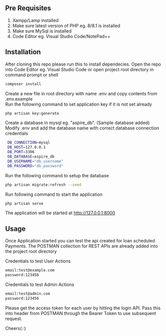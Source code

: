 ## Pre Requisites
1. Xampp/Lamp installed
2. Make sure latest version of PHP eg.  8/8.1 is installed 
3. Make sure MySql is installed
4. Code Editor eg. Visual Studio Code/NotePad++

## Installation
After cloning this repo please run this to install dependecies. Open the repo into Code Editor eg. Visual Studio Code or open project root directory in command prompt or shell 

   ```bash
   composer install
   ```
Create a new file in root directory with name .env and copy contents from .env.example   
Run the following command to set application key if it is not set already
   ```bash
   php artisan key:generate
   ```

Create a database in mysql eg. "aspire_db". (Sample database added)
Modify .env and add the database name with correct database connection credentials
   ```bash
    DB_CONNECTION=mysql
    DB_HOST=127.0.0.1
    DB_PORT=3306
    DB_DATABASE=aspire_db
    DB_USERNAME="db_username"
    DB_PASSWORD="db_password"
   ```

Run the following command to setup the database
   ```bash
   php artisan migrate:refresh --seed
   ```

Run following command to start the application
   ```bash
   php artisan serve
   ```
The application will be started at http://127.0.0.1:8000 

## Usage
Once Application started you can test the api created for loan scheduled Payments. The POSTMAN collection for REST APIs are already added into the project root directory

Credentials to test User Actions
   ```bash
   email:test@example.com
   password:123456
   ```

Credentials to test Admin Actions
   ```bash
   email:test@admin.com
   password:123456
   ```

Please get the access token for each user by hitting the login API.  Pass this into header from POSTMAN through the Bearer Token to use subsequent request. 

Cheers(::)
